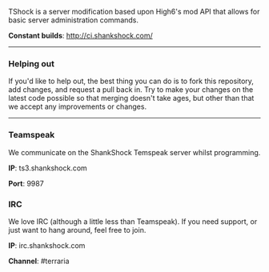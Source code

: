 TShock is a server modification based upon High6's mod API that allows for basic server administration commands.

__Constant builds__: http://ci.shankshock.com/

----

### Helping out

If you'd like to help out, the best thing you can do is to fork this repository, add changes, and request a pull back in. Try to make your changes on the latest code possible so that merging doesn't take ages, but other than that we accept any improvements or changes.

----

### Teamspeak

We communicate on the ShankShock Temspeak server whilst programming.

__IP__: ts3.shankshock.com

__Port__: 9987

### IRC

We love IRC (although a little less than Teamspeak). If you need support, or just want to hang around, feel free to join.

__IP__: irc.shankshock.com

__Channel__: #terraria
